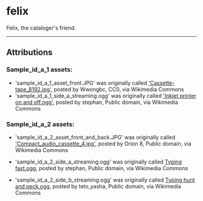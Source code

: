 # felix
 Felix, the cataloger's friend.

 ___
 ## Attributions

 ### Sample_id_a_1 assets:

 - 'sample_id_a_1_asset_front.JPG' was originally called ['Cassette-tape_8192.jpg'](https://commons.wikimedia.org/wiki/File:Cassette-tape_8192.jpg), posted by Wwongbc, CC0, via Wikimedia Commons
 - 'sample_id_a_1_side_a_streaming.ogg' was originally called ['Inkjet printer on and off.ogg'](https://commons.wikimedia.org/wiki/File:Inkjet_printer_on_and_off.ogg), posted by stephan, Public domain, via Wikimedia Commons

 ### Sample_id_a_2 assets:

 - 'sample_id_a_2_asset_front_and_back.JPG' was originally called ['Compact_audio_cassette_4.jpg'](https://commons.wikimedia.org/wiki/File:Compact_audio_cassette_4.jpg), posted by Orion 8, Public domain, via Wikimedia Commons

 - 'sample_id_a_2_side_a_streaming.ogg' was originally called [Typing fast.ogg](https://commons.wikimedia.org/wiki/File:Typing_fast.ogg), posted by stephan, Public domain, via Wikimedia Commons

 - 'sample_id_a_2_side_b_streaming.ogg' was originally called [Typing hunt and peck.ogg](https://commons.wikimedia.org/wiki/File:Typing_hunt_and_peck.ogg), posted by teto_yasha, Public domain, via Wikimedia Commons
